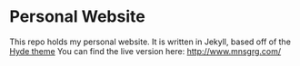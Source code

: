 Personal Website
================

This repo holds my personal website. It is written in Jekyll, based off of the [Hyde theme](http://hyde.getpoole.com/)
You can find the live version here: <http://www.mnsgrg.com/>
